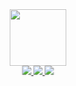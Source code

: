 <!--
**micahkepe/micahkepe** is a ✨ _special_ ✨ repository because its `README.md` (this file) appears on your GitHub profile.

Here are some ideas to get you started:
-->

<div id= "header" align="center">
    <img src="https://media.giphy.com/media/qgQUggAC3Pfv687qPC/giphy.gif" width="100">
    <div id="badges">
        <a href="https://www.linkedin.com/in/micah-kepe/">
            <img src="https://img.shields.io/badge/LinkedIn-blue?logo=linkedin&logoColor=white&style=for-the-badge">
        </a>
        <a href="https://www.instagram.com/micahkepe/">
            <img src="https://img.shields.io/badge/Instagram-E4405F?style=for-the-badge&logo=instagram&logoColor=white">
        </a>
        <a href="https://twitter.com/micahkepe">
            <img src="https://img.shields.io/badge/Twitter-1DA1F2?logo=twitter&logoColor=white&style=for-the-badge">
    </div>
</div>







